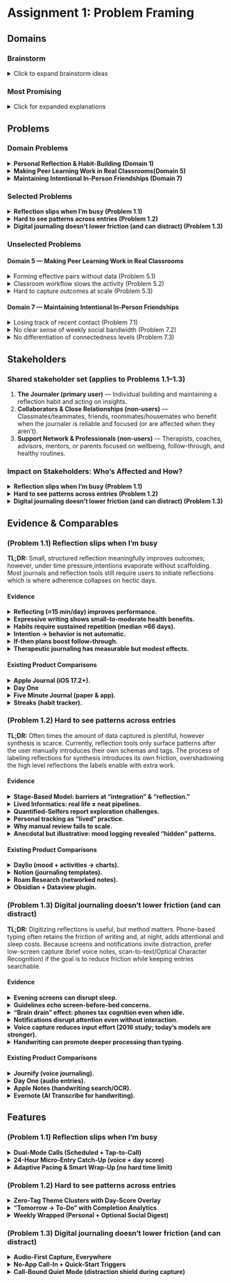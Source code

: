 # Assignment 1: Problem Framing

## Domains

### Brainstorm

<details>
<summary>Click to expand brainstorm ideas</summary>

1. **Personal Reflection & Habit-Building**  
   I care about regular reflection but run into friction: remembering to journal, carving out the time, and not having a quick way to review past entries or pull higher-level insights from them. Writing often feels like an extra task. I want a lightweight, structured way to capture thoughts daily and see patterns over time without it feeling like another task.

2. **Student-to-Student Campus Exchange**  
   At Harvard, students often use dorm email lists and send slide decks of items to sell, which creates a flood of “spammy” emails at the start and end of terms. They do this because trading with other Harvard students feels safer and easier than Facebook Marketplace. I’d like a campus-bounded way to discover, vet, and exchange items quickly—without inbox overload.

3. **Using Shared Dorm Amenities Without Guesswork**  
   Harvard recently switched to the _On Tap Away_ app to manage laundry, but it misses the mark: it doesn’t address the trial-and-error timing problem, especially when our building has just six machines (3 washers & 3 dryers) for 70+ people. I want earlier, more actionable signals about availability so I can plan my time instead of gambling it.

4. **Coordinating Casual Social Meals**  
   I love spontaneous meals with friends, but lining up time and place is harder than it should be. Group chats sprawl and good intentions fizzle. I want a simple, low-friction way to surface availability and interest without back-and-forth.

5. **Making Peer Learning Work in Real Classrooms**  
   I’m interested in pedagogy and have seen peer-to-peer activities help, but pairing and facilitation are often ad-hoc. Beyond helping teachers set up effective pairs/groups, I want to enable researchers to access large-scale classroom data so the impact of different pedagogies can actually be measured.

6. **Sharing Learning Artifacts Among Students**  
   Classes generate tons of notes and summaries, yet high-quality material is scattered and hard to trust. Motivated students produce great resources that don’t travel. I want a reliable way to find, credit, and iteratively improve study materials.

7. **Maintaining Intentional In-Person Friendships**  
   I genuinely like hanging out and staying in touch, but in the hustle and bustle I forget to maintain relationships or they fall off my radar. I want gentle structure to keep friendships top-of-mind with supportive nudges.

8. **Discovering & Enrolling in Enrichment Programs**  
   Families struggle to find after-school and summer options; information is fragmented and popular programs fill fast. The search and waitlist process feels opaque. I want clearer discovery and enrollment paths, especially for oversubscribed programs.

9. **Learning User Research by Doing**  
   When students hear about user interviews the rarely are able to practice under realistic conditions. During my gap year I taught user research as a way to explore the world and build user-centric solutions; a tool here could expand that reach and give teachers a creative on-ramp to design thinking. I want experiential practice with feedback that connects insights to solution quality and viability.

10. **Teacher-to-Teacher Curriculum Sharing & Adaptation**  
    Teachers reinvent materials constantly, yet good resources are hard to find, vet, and adapt. Inspired by Scratch’s "Remix" culture - communities that iterate, learn, and share - I want materials to travel and evolve with clear attribution and quality signals.

</details>

### Most Promising

<details>
<summary>Click for expanded explanations</summary>

#### **Personal Reflection & Habit-Building**

I find it genuinely helpful to take a moment each day to reflect on what happened and plan what I want to do tomorrow. But there’s real friction: I sometimes forget to journal, when I’m busy it’s one of the first habits I abandon because it “takes too much time,” and with a written journal it’s hard to spot high-level patterns across days. I’m curious whether new AI tools could lower the effort of reflection and still unlock the benefits, like actionable to-dos and higher-level insights, without the usual pain.

#### **Making Peer Learning Work in Real Classrooms**

I’m deeply interested in education and pedagogy, and I’ve seen peer activities help; however, pairing and facilitation often feel ad-hoc, especially in under-resourced classrooms. I’m drawn to this domain because it’s hard for educators and researchers to access enough real-world data to evaluate which approaches work best at scale. I want to understand how to support peer learning more intentionally and make it easier to study its impact rigorously.

#### **Maintaining Intentional In-Person Friendships**

I care about staying close with people I value - meeting up, calling, FaceTiming, or even sending a quick “thinking of you” text - but in the rush of school and life, relationships slip out of focus. The friction is remembering who I haven’t connected with recently and finding low-effort ways to reach out that feel natural, not performative or guilt-inducing. I’m interested in light weight scaffolds that keep relationships top-of-mind and make it easier to initiate and sustain meaningful touchpoints.

</details>

## Problems

### Domain Problems

<details>
<summary><b>Personal Reflection & Habit-Building (Domain 1)</b></summary>

- **1.1) Reflection slips when I’m busy**  
  On most evenings I want to reflect and plan tomorrow, but when school ramps up I forget or skip it because it feels like it takes too much time. I’ve tried reminders and a few apps. I still end up inconsistent and lose the thread from day to day. I want a way to make reflection easy to remember and quick to complete so the habit sticks.
- **1.2) Hard to see patterns across entries**  
  I journal for stretches, but when I look back it’s hard to spot themes—what drains me, what works, how goals progress. I’ve tried tags and rereads, but it still feels like noise. I want clearer trends that translate into simple next steps.
- **1.3) Digital journaling doesn’t lower friction (and can distract)**  
 I prefer handwriting to typing, and digitizing doesn’t actually reduce the effort; it often adds negatives—like typing on my phone before bed, which feels awkward and distracting. Re-entering notes or forcing myself to type just shifts the burden without making reflection easier. I want the benefits of digital insight without adding typing friction or device distraction.
</details>

<details>
<summary><b>Making Peer Learning Work in Real Classrooms(Domain 5)</b></summary>

- **5.1) Forming effective pairs without data**  
  When I run peer activities, I often have little to go on beyond a roster, so pairing ends up random or based on guesswork. Quick surveys and ad-hoc observations still take time and give uneven results. I want a lightweight way to form complementary pairs quickly so the activity starts strong.
- **5.2) Classroom workflow slows the activity**  
  During Think-Pair-Share–style tasks, I juggle slides, rosters, and timers, which costs minutes and breaks momentum. Spreadsheets and printed lists still pull focus from facilitation. I want smoother in-the-moment logistics so students spend more time actually collaborating.
- **5.3) Hard to capture outcomes at scale**  
  After activities, it’s difficult to collect consistent, low-burden signals about what worked—across classes, weeks, or schools. Exit tickets and small pilots produce fragmented, small datasets. I want a simple, ethical way to gather comparable outcome data so different pedagogies can be evaluated rigorously.

</details>

<details>
<summary><b>Maintaining Intentional In-Person Friendships (Domain 7)</b></summary>

- **7.1) Losing track of recent contact**  
  Even with good intentions, weeks can pass without reaching out. Lists and calendar reminders help only a little, and outreach remains reactive. A gentle way to surface who has fallen off the radar would make staying in touch easier.
- **7.2) No clear sense of weekly social bandwidth**  
  Without a realistic view of time and energy for connection, it’s easy to overcommit or under-connect. Calendars don’t translate into a simple “capacity” for calls, texts, or meetups. A straightforward capacity view would align plans with actual bandwidth.
- **7.3) No differentiation of connectedness levels**  
  Treating all contacts the same makes it hard to prioritize relationships that matter most or need attention now. A lightweight way to reflect different closeness levels would help right-size touchpoints and timing.

</details>

### Selected Problems

<details>
<summary><b>Reflection slips when I’m busy (Problem 1.1)</b></summary>

When school ramps up, reflection gets skipped because it feels time-consuming and easy to forget. This is widespread and directly tied to my experience; without consistency, none of the downstream benefits (insights, planning) happen. It’s also tractable to prototype and evaluate quickly, which makes it a strong fit for a short project.  
**Why included:** High impact, personal salience, clear MVP, measurable behavior change.

</details>

<details>
<summary><b>Hard to see patterns across entries (Problem 1.2)</b></summary>

Even with intermittent journaling, it’s difficult to surface themes like repeated stressors, effective routines, or progress toward goals. Improving this turns reflection into actionable adjustments rather than isolated entries. It pairs naturally with 1.1 but remains a distinct, solvable problem.  
**Why included:** Converts reflection into action; strong leverage; evaluable via simple metrics (e.g., surfaced trends → next-step tasks).

</details>

<details>
<summary><b>Digital journaling doesn’t lower friction (and can distract) (Problem 1.3) </b></summary>

Typing—especially on a phone before bed—adds its own friction and can be distracting, so “just digitize it” isn’t actually a fix. The modality mismatch leads to drop-off even when motivation is high. Addressing this constraint is key to avoiding solutions that look good on paper but don’t get used.  
**Why included:** Prevents a common false solution; centers real-world habit friction; informs practical design constraints.

</details>

### Unselected Problems

#### Domain 5 — Making Peer Learning Work in Real Classrooms

<details>
<summary>Forming effective pairs without data (Problem 5.1)</summary>
Valuable, but narrower leverage than establishing consistent data/insight flows; also benefits from resolving 5.3 first.
</details>

<details>
<summary>Classroom workflow slows the activity (Problem 5.2)</summary>
Important, yet validation requires real classroom access and co-design time—high coordination cost for a short timeline.
</details>

<details>
<summary>Hard to capture outcomes at scale (Problem 5.3)</summary>
High impact but heavy (privacy, approvals, multi-site consistency); better as a longer-term effort than a two–three-week build.
</details>

#### Domain 7 — Maintaining Intentional In-Person Friendships

<details>
<summary>Losing track of recent contact (Problem 7.1)</summary>
Meaningful, but outside the immediate focus on reflection habits; likely to require multi-app integrations to shine.
</details>

<details>
<summary>No clear sense of weekly social bandwidth (Problem 7.2)</summary>
Useful, but depends on modeling time/energy from calendars and routines—non-trivial for a short prototype.
</details>

<details>
<summary>No differentiation of connectedness levels (Problem 7.3)</summary>
Valuable conceptually, but needs prolonged calibration with real usage to avoid over- or under-prioritizing ties.
</details>

## Stakeholders

### Shared stakeholder set (applies to Problems 1.1–1.3)

1. **The Journaler (primary user)** — Individual building and maintaining a reflection habit and acting on insights.
2. **Collaborators & Close Relationships (non-users)** — Classmates/teammates, friends, roommates/housemates who benefit when the journaler is reliable and focused (or are affected when they aren’t).
3. **Support Network & Professionals (non-users)** — Therapists, coaches, advisors, mentors, or parents focused on wellbeing, follow-through, and healthy routines.

### Impact on Stakeholders: Who’s Affected and How?

<details>
<summary><b>Reflection slips when I’m busy (Problem 1.1)</b></summary>

- **The Journaler:** When reflection gets skipped during busy periods, planning weakens and follow-through drops; the habit becomes fragile and progress feels unclear.
- **Collaborators & Close Relationships:** Missed or late commitments and more reactive communication create friction in shared tasks or living arrangements. Reliability improves when the journaler maintains a simple, consistent cadence.
- **Support Network & Professionals:** Inconsistent inputs make it harder to spot emerging issues, celebrate wins, or tailor guidance; steadier entries enable earlier, more targeted support.

</details>

<details>
<summary><b>Hard to see patterns across entries (Problem 1.2)</b></summary>

- **The Journaler:** Without surfaced trends (recurring stressors, effective routines, goal progress), entries stay siloed and opportunities to adjust are missed. Clear patterns enable concrete next steps and better prioritization.
- **Collaborators & Close Relationships:** When the journaler can translate patterns into plans, scheduling becomes more predictable and last-minute churn for others decreases.
- **Support Network & Professionals:** Synthesized themes help sessions focus on decisions and experiments instead of repeatedly rediscovering issues from scratch.

</details>

<details>
<summary><b>Digital journaling doesn’t lower friction (and can distract) (Problem 1.3)</b></summary>

- **The Journaler:** Typing—especially on a phone near bedtime—adds friction and distraction, reducing adherence and potentially harming sleep; habit benefits are lost when tools increase effort.
- **Collaborators & Close Relationships:** Next-day preparedness can suffer (scattered plans, slower follow-through), which ripples into team work and shared responsibilities.
- **Support Network & Professionals:** If the modality increases friction and gets abandoned, there’s less trustworthy data to inform coaching/therapy and track progress over time.

</details>

## Evidence & Comparables

### (Problem 1.1) Reflection slips when I’m busy

**TL;DR:** Small, structured reflection meaningfully improves outcomes; however, under time pressure,intentions evaporate without scaffolding. Most journals and reflection tools still require users to initiate reflections which is where adherence collapses on hectic days.

#### Evidence

<details>
<summary><b>Reflecting (≈15 min/day) improves performance.</b></summary>
   
A call-center field experiment found trainees who spent time reflecting outperformed controls on final assessments, highlighting that even small, regular reflection yields benefits.

[Harvard Business School — _Reflecting on Work Improves Job Performance_](https://www.library.hbs.edu/working-knowledge/reflecting-on-work-improves-job-performance).

</details>

<details>
<summary><b>Expressive writing shows small-to-moderate health benefits.</b></summary>
Reviews summarize gains in psychological and some physical outcomes from brief, structured journaling interventions (not a panacea, but meaningful for many).

[_Advances in Psychiatric Treatment_ — Emotional and physical health benefits of expressive writing](https://www.cambridge.org/core/journals/advances-in-psychiatric-treatment/article/emotional-and-physical-health-benefits-of-expressive-writing/ED2976A61F5DE56B46F07A1CE9EA9F9F).

</details>

<details>
<summary><b>Habits require sustained repetition (median ≈66 days).</b></summary>
Real-world habit formation work shows automaticity rising over weeks, explaining why reflection drops during busy stretches without strong scaffolds.
   
[UCL summary of Lally et al. (Eur. J. Soc. Psychol.)](https://www.ucl.ac.uk/news/2009/aug/how-long-does-it-take-form-habit)
</details>

<details>
<summary><b>Intention → behavior is not automatic.</b></summary>
A meta-analysis finds that experimentally increasing intentions yields smaller changes in behavior—so “I intend to journal” often isn’t enough without prompts/systems.  
   
[Sheeran (Meta-analysis) — _Does Changing Behavioral Intentions Engender Behavior Change?_ (PDF)](http://www.communicationcache.com/uploads/1/0/8/8/10887248/does_changing_behavioral_intentions_engender_behavior_change-_a_meta-analysis_of_the_experimental_evidence.pdf).
</details>

<details>
<summary><b>If-then plans boost follow-through.</b></summary>
A comprehensive meta-analysis shows _implementation intentions_ (“If it’s 10 pm, then I journal for 3 minutes”) produce medium–large gains in goal attainment—useful for making the habit resilient when life gets busy.

[Gollwitzer & Sheeran — _Implementation Intentions and Goal Achievement: A Meta-analysis of Effects and Processes_](https://www.sciencedirect.com/science/article/pii/S0065260106380021)

</details>
<details>
<summary><b>Therapeutic journaling has measurable but modest effects.</b></summary>
 The VA summarizes multiple meta-analyses of expressive writing showing small–moderate benefits (e.g., PTSD symptoms), supporting the value of consistent reflection.
 
 [U.S. Dept. of Veterans Affairs — Therapeutic Journaling (PDF)](https://www.va.gov/WHOLEHEALTHLIBRARY/docs/Therapeutic-Journaling.pdf).
</details>

#### Existing Product Comparisons

<details>
<summary><b>Apple Journal (iOS 17.2+).</b></summary>
   Uses on-device ML to suggest “moments” and nudge entries; still requires opening the app and typing, so time pressure can defeat adherence.

[Apple Newsroom — _Journal app launch_](https://www.apple.com/newsroom/2023/12/apple-launches-journal-app-a-new-app-for-reflecting-on-everyday-moments/).

</details>

<details>
<summary><b>Day One</b></summary>
   Mature journaling app (reminders, audio, rich capture); friction remains because the user typically must initiate and type—susceptible to being skipped when busy.

[Day One — Features](https://dayoneapp.com/features/).

</details>

<details>
<summary><b>Five Minute Journal (paper & app).</b></summary>
   Lightweight prompts reduce decision friction, but logging is still manual; quick cadence can trade depth for convenience.

[Intelligent Change — Five Minute Journal](https://www.intelligentchange.com/products/the-five-minute-journal).

</details>

<details>
<summary><b>Streaks (habit tracker).</b></summary>
   Reinforces daily consistency with streak mechanics; not a journal and offers little support for deeper reflection content.

[Streaks App](https://streaksapp.com/).

</details>

### (Problem 1.2) Hard to see patterns across entries

**TL;DR:** Often times the amount of data captured is plentiful, however synthesis is scarce. Currently, reflection tools only surface patterns after the user manually introduces their own schemas and tags. The process of labeling reflections for synthesis introduces its own friction, overshadowing the high level reflections the labels enable with extra work.

#### Evidence

<details>
<summary><b>Stage-Based Model: barriers at “integration” & “reflection.”</b></summary>

Foundational HCI work shows people struggle to aggregate and interpret their self-data—exactly the step from scattered entries → actionable trends.  
[Li et al., _A Stage-Based Model of Personal Informatics Systems_ (CHI 2010, PDF)](https://courses.cs.washington.edu/courses/cse440/17au/readings/PersonalInformatics-Li2010.pdf).

</details>

<details>
<summary><b>Lived Informatics: real life ≠ neat pipelines.</b></summary>

Epstein et al. show that outside lab conditions, tracking is messy and episodic; people often fail to synthesize across time without tooling that surfaces patterns.  
[Epstein et al., _A Lived Informatics Model of Personal Informatics_ (UbiComp 2015, PDF)](https://courses.cs.washington.edu/courses/cse440/17au/readings/PersonalInformatics-Epstein2015.pdf).

</details>

<details>
<summary><b>Quantified-Selfers report exploration challenges.</b></summary>

Even committed trackers struggle to turn collections into insight/action, underscoring the need for automatic summarization/visualization.  
[Choe et al., _Understanding Quantified-Selfers’ Practices_ (PDF)](https://courses.cs.washington.edu/courses/cse440/19wi/assets/readings/PersonalInformatics-Choe2014.pdf).

</details>

<details>
<summary><b>Personal tracking as “lived” practice.</b></summary>

Interview study emphasizes irregular use and short-term goals; long-horizon patterns are rarely surfaced without help.  
[Rooksby et al., _Personal Tracking as Lived Informatics_ (CHI 2014, PDF)](https://johnrooksby.org/papers/livedinformatics.pdf).

</details>

<details>
<summary><b>Why manual review fails to scale.</b></summary>

Follow-on work argues people need multiple data types presented together for discovery/reflection—manual rereads rarely reveal longitudinal themes.  
[Li, _Understanding My Data, Myself_ (Ubicomp 2011, PDF)](https://hcitang.org/uploads/Teaching/2011-li-understanding-my-data.pdf).

</details>

<details>
<summary><b>Anecdotal but illustrative: mood logging revealed “hidden” patterns.</b></summary>

A month with Daylio surfaced trends memory glossed over—evidence that light structure + aggregation can expose actionable themes.  
[AndroidPolice — _I used Daylio to track my moods for a month_](https://www.androidpolice.com/i-used-daylio-track-moods-for-month/).

</details>

#### Existing Product Comparisons

<details>
<summary><b>Daylio (mood + activities → charts).</b></summary>

Very low-friction check-ins with automatic charts; depth beyond moods requires customization.  
[Daylio](https://daylio.net/).

</details>

<details>
<summary><b>Notion (journaling templates).</b></summary>

Flexible databases/rollups can support trend views, but insights depend on manual schema/tagging—no automatic NLP over narrative text.  
[Notion template example](https://www.notion.com/templates/journalling-vp).

</details>

<details>
<summary><b>Roam Research (networked notes).</b></summary>

Daily notes + backlinks build a knowledge graph; pattern detection still relies on user queries, filters, and conventions.  
[Roam site](https://roamresearch.com/) and [Sweet Setup overview](https://thesweetsetup.com/a-thorough-beginners-guide-to-roam-research/).

</details>

<details>
<summary><b>Obsidian + Dataview plugin.</b></summary>

Treats notes as a queryable database to build dashboards; powerful but setup/maintenance shifts burden to the user.  
[Dataview plugin (GitHub)](https://github.com/blacksmithgu/obsidian-dataview).

</details>

### (Problem 1.3) Digital journaling doesn’t lower friction (and can distract)

**TL;DR:** Digitizing reflections is useful, but method matters. Phone-based typing often retains the friction of writing and, at night, adds attentional and sleep costs. Because screens and notifications invite distraction, prefer low-screen capture (brief voice notes, scan-to-text/Optical Character Recognition) if the goal is to reduce friction while keeping entries searchable.

#### Evidence

<details>
<summary><b>Evening screens can disrupt sleep.</b></summary>

Harvard Health explains how blue-light exposure at night can delay melatonin and shift circadian timing—risking poorer sleep when journaling on phones at bedtime.  
[Harvard Health Letter — _Blue light has a dark side_ (PDF)](https://www.drhodesod.com/uploads/4/1/4/3/41435373/harvard_medical_news_blue_light_has_a_dark_side_%281%29.pdf).

</details>

<details>
<summary><b>Guidelines echo screen-before-bed concerns.</b></summary>

Sleep Foundation (medically reviewed, 2025 update) details mechanisms (light + engagement) and best practices to mitigate impact.  
[Sleep Foundation — _How Electronics Affect Sleep_](https://www.sleepfoundation.org/how-sleep-works/how-electronics-affect-sleep).

</details>

<details>
<summary><b>“Brain drain” effect: phones tax cognition even when idle.</b></summary>

Lab studies show the mere presence of your smartphone reduces available cognitive capacity—supporting the idea that phones add mental “drag” during reflection.  
[Ward et al., _Brain Drain_ (PDF)](https://www.journals.uchicago.edu/doi/pdfplus/10.1086/691462).

</details>

<details>
<summary><b>Notifications disrupt attention even without interaction.</b></summary>

Receiving alerts impairs performance; reminder-driven logging can paradoxically erode focus if not carefully designed.  
[Stothart et al. summary — ScienceDaily](https://www.sciencedaily.com/releases/2015/07/150709133044.htm).

</details>

<details>
<summary><b>Voice capture reduces input effort (2016 study; today’s models are stronger).</b></summary>

Stanford/Baidu/UW found mobile speech recognition ≈3× faster (and more accurate) than typing; conducted in **2016**, and modern ASR has improved further—strengthening the case for voice over typing when screens are unavoidable.  
[Stanford Engineering write-up](https://engineering.stanford.edu/news/smartphone-speech-recognition-faster-and-more-accurate-typing) and [UW iSchool news](https://ischool.uw.edu/news/2016/11/study-talking-your-smartphone-3x-faster-typing).

</details>

<details>
<summary><b>Handwriting can promote deeper processing than typing.</b></summary>

Classic work shows longhand note-taking led to better conceptual recall vs. laptops—relevant when considering trade-offs of shifting reflective writing to phone typing.  
[Mueller & Oppenheimer (2014) — _Psychological Science_ (PDF)](https://cpb-us-w2.wpmucdn.com/sites.udel.edu/dist/6/132/files/2010/11/Psychological-Science-2014-Mueller-0956797614524581-1u0h0yu.pdf).

</details>

#### Existing Product Comparisons

<details>
<summary><b>Journify (voice journaling).</b></summary>

Lowers typing friction with audio + transcripts; still phone-based, so bedtime device issues may persist if used at night.  
[Journify](https://journify.live/)

</details>

<details>
<summary><b>Day One (audio entries).</b></summary>

Supports long audio entries and some transcription; however, the user still has to open the app and interact with the device.  
[Day One — Features](https://dayoneapp.com/features/).

</details>

<details>
<summary><b>Apple Notes (handwriting search/OCR).</b></summary>

Makes handwritten notes searchable—useful for archiving paper journals—but capture and organization remain manual.  
[Apple Support — Search handwriting in Notes (iPadOS)](https://support.apple.com/guide/ipad/search-notes-ipad64863a98/ipados) and [Use handwriting in Notes](https://support.apple.com/en-us/121259).

</details>

<details>
<summary><b>Evernote (AI Transcribe for handwriting).</b></summary>

OCR/AI transcription turns scans of handwritten pages into editable text; lowers re-typing burden but doesn’t, by itself, address bedtime screen friction.  
[Evernote — AI Transcribe handwriting](https://evernote.com/blog/ai-transcribe-handwriting-to-text)

</details>

## Features

### (Problem 1.1) Reflection slips when I’m busy

<details>
<summary><b>Dual-Mode Calls (Scheduled + Tap-to-Call)</b></summary>

A default daily check-in is complemented by a one-tap option that triggers an immediate guided call whenever a brief window appears (or to call back after a missed session).

The call proceeds through the following 5 fixed prompts, in order:

1. What are you grateful for today?
2. What did you do today?
3. What are you proud of today?
4. What do you want to do tomorrow?
5. On a whole number scale from -2 to 2, where 2 is really good and -2 is really bad, how would you rate today?

**Why it helps:** Reduces initiation friction on busy days by removing the “open app and type” step, sustaining the habit and stabilizing next-day planning.

</details>

<details>
<summary><b>24-Hour Micro-Entry Catch-Up (voice + day score)</b></summary>

When a scheduled call is missed, a 24-hour window enables lightweight catch-up: record brief answers to the same five prompts and submit a tap-based day score (−2…2). The entry is ingested and analyzed normally, preserving continuity without requiring a full session.

**Why it helps:** Protects consistency during high-pressure periods so downstream benefits (insight, planning) don’t collapse.

</details>

<details>
<summary><b>Adaptive Pacing & Smart Wrap-Up (no hard time limit)</b></summary>

The guided call adapts to pauses and “I’m done” cues, expanding or contracting as needed. A concise summary closes the session by reading back tomorrow’s action list derived from the prompts.

**Why it helps:** Provides “as long as needed—no more, no less,” respecting time constraints without rushing reflection, which supports long-term adherence.

</details>

### (Problem 1.2) Hard to see patterns across entries

<details>
<summary><b>Zero-Tag Theme Clusters with Day-Score Overlay</b></summary>

Narrative entries are automatically clustered into themes (e.g., sleep, classes, relationships, focus) using LLM embeddings. Each theme shows frequency and sentiment, and is overlaid with the daily score (−2…2) on days when the theme appears, alongside representative quotations.

**Why it helps:** Eliminates manual tagging while turning scattered entries into longitudinal signals that guide concrete adjustments.

</details>

<details>
<summary><b>“Tomorrow → To-Do” with Completion Analytics</b></summary>

The response to “What do you want to do tomorrow?” is converted into a to-do list automatically. Over time, the system reports completion rates, recurring items, and scope trends, offering calibrated guidance (e.g., typical weekday capacity).

**Why it helps:** Bridges reflection and execution, enabling realistic goal-setting and measurable follow-through.

</details>

<details>
<summary><b>Weekly Wrapped (Personal + Optional Social Digest)</b></summary>

A concise weekly digest highlights top themes, notable quotes, day-score trends, and one small experiment for the coming week. With explicit opt-in and per-person controls, an optional “what’s new” section can be shared among close contacts who also participate.

**Why it helps:** Keeps insights salient, supports lightweight accountability, and provides a high-signal overview without exposing raw entries.

</details>

### (Problem 1.3) Digital journaling doesn’t lower friction (and can distract)

<details>
<summary><b>Audio-First Capture, Everywhere</b></summary>

Entries default to voice—initiated via a guided call or a long-press recorder—with prompts read aloud and transcription performed asynchronously. Screen interaction is minimized, especially at night.

**Why it helps:** Maximizes information density while removing typing friction and limiting late-night distraction risk.

</details>

<details>
<summary><b>No-App Call-In + Quick-Start Triggers</b></summary>

A local call-in number enables reflection from any phone, with simple keypad selection for the day score (−2…2). Optional quick-start triggers—e.g., NFC tag or voice-assistant shortcut—initiate the guided flow without unlocking or browsing apps.

**Why it helps:** Bypasses app navigation and notifications at capture time, reducing the chance of being sidetracked.

</details>

<details>
<summary><b>Call-Bound Quiet Mode (distraction shield during capture)</b></summary>

When a reflection call starts, notifications are silenced and other apps are temporarily blocked for the duration of the session; normal device behavior resumes immediately afterward.

**Why it helps:** Creates a focused capture window precisely when attentional costs are highest, improving session quality and adherence.

</details>
